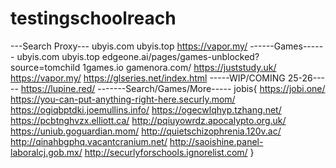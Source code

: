 # testingschoolreach
---Search Proxy---
ubyis.com
ubyis.top
https://vapor.my/
------Games------
ubyis.com
ubyis.top
edgeone.ai/pages/games-unblocked?source=tomchild
1games.io
gamenora.com/
https://juststudy.uk/
https://vapor.my/
https://glseries.net/index.html
-----WIP/COMING 25-26-----
https://lupine.red/
-------Search/Games/More-----
jobis{
https://jobi.one/
https://you-can-put-anything-right-here.securly.mom/
https://ogiqbptdki.joemullins.info/
https://ogecwlqhyp.tzhang.net/
https://pcbtnghvzx.elliott.ca/
http://pqiuyowrdz.apocalypto.org.uk/
https://uniub.goguardian.mom/
http://quietschizophrenia.120v.ac/
http://qinahbgphq.vacantcranium.net/
http://saoishine.panel-laboralcj.gob.mx/
http://securlyforschools.ignorelist.com/
}
